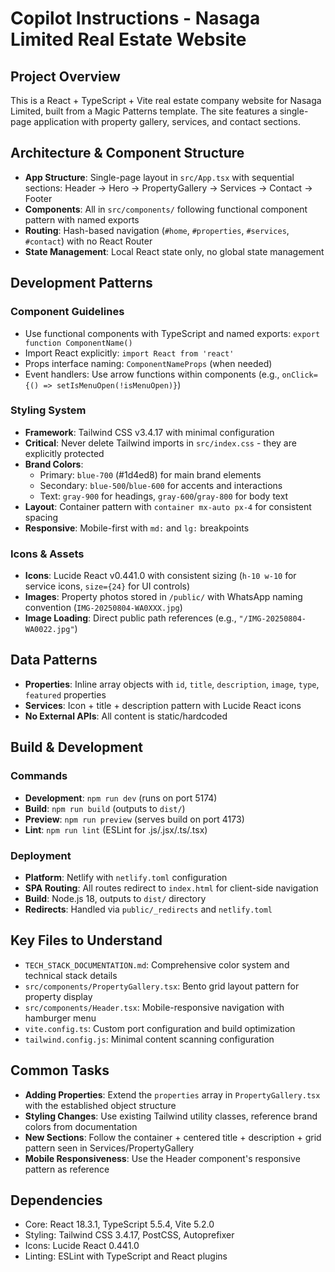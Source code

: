 # Copilot Instructions - Nasaga Limited Real Estate Website

## Project Overview
This is a React + TypeScript + Vite real estate company website for Nasaga Limited, built from a Magic Patterns template. The site features a single-page application with property gallery, services, and contact sections.

## Architecture & Component Structure
- **App Structure**: Single-page layout in `src/App.tsx` with sequential sections: Header → Hero → PropertyGallery → Services → Contact → Footer
- **Components**: All in `src/components/` following functional component pattern with named exports
- **Routing**: Hash-based navigation (`#home`, `#properties`, `#services`, `#contact`) with no React Router
- **State Management**: Local React state only, no global state management

## Development Patterns

### Component Guidelines
- Use functional components with TypeScript and named exports: `export function ComponentName()`
- Import React explicitly: `import React from 'react'`
- Props interface naming: `ComponentNameProps` (when needed)
- Event handlers: Use arrow functions within components (e.g., `onClick={() => setIsMenuOpen(!isMenuOpen)}`)

### Styling System
- **Framework**: Tailwind CSS v3.4.17 with minimal configuration
- **Critical**: Never delete Tailwind imports in `src/index.css` - they are explicitly protected
- **Brand Colors**: 
  - Primary: `blue-700` (#1d4ed8) for main brand elements
  - Secondary: `blue-500`/`blue-600` for accents and interactions
  - Text: `gray-900` for headings, `gray-600`/`gray-800` for body text
- **Layout**: Container pattern with `container mx-auto px-4` for consistent spacing
- **Responsive**: Mobile-first with `md:` and `lg:` breakpoints

### Icons & Assets
- **Icons**: Lucide React v0.441.0 with consistent sizing (`h-10 w-10` for service icons, `size={24}` for UI controls)
- **Images**: Property photos stored in `/public/` with WhatsApp naming convention (`IMG-20250804-WA0XXX.jpg`)
- **Image Loading**: Direct public path references (e.g., `"/IMG-20250804-WA0022.jpg"`)

## Data Patterns
- **Properties**: Inline array objects with `id`, `title`, `description`, `image`, `type`, `featured` properties
- **Services**: Icon + title + description pattern with Lucide React icons
- **No External APIs**: All content is static/hardcoded

## Build & Development

### Commands
- **Development**: `npm run dev` (runs on port 5174)
- **Build**: `npm run build` (outputs to `dist/`)
- **Preview**: `npm run preview` (serves build on port 4173)
- **Lint**: `npm run lint` (ESLint for .js/.jsx/.ts/.tsx)

### Deployment
- **Platform**: Netlify with `netlify.toml` configuration
- **SPA Routing**: All routes redirect to `index.html` for client-side navigation
- **Build**: Node.js 18, outputs to `dist/` directory
- **Redirects**: Handled via `public/_redirects` and `netlify.toml`

## Key Files to Understand
- `TECH_STACK_DOCUMENTATION.md`: Comprehensive color system and technical stack details
- `src/components/PropertyGallery.tsx`: Bento grid layout pattern for property display
- `src/components/Header.tsx`: Mobile-responsive navigation with hamburger menu
- `vite.config.ts`: Custom port configuration and build optimization
- `tailwind.config.js`: Minimal content scanning configuration

## Common Tasks
- **Adding Properties**: Extend the `properties` array in `PropertyGallery.tsx` with the established object structure
- **Styling Changes**: Use existing Tailwind utility classes, reference brand colors from documentation
- **New Sections**: Follow the container + centered title + description + grid pattern seen in Services/PropertyGallery
- **Mobile Responsiveness**: Use the Header component's responsive pattern as reference

## Dependencies
- Core: React 18.3.1, TypeScript 5.5.4, Vite 5.2.0
- Styling: Tailwind CSS 3.4.17, PostCSS, Autoprefixer
- Icons: Lucide React 0.441.0
- Linting: ESLint with TypeScript and React plugins
